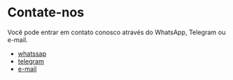 # Contate-nos

Você pode entrar em contato conosco através do WhatsApp, Telegram ou e-mail.

- [whatssap](https://wa.me/4917638656875)
- [telegram](https://t.me/jiirigon)
- [e-mail](mailto:irigon@gmail.com)